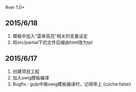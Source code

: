 #ver 1.0+ 


## 2015/6/18
1. 模板中加入"菜单高亮"相关的变量设定
2. 将src/partial下的文件后缀由html改为tpl


## 2015/6/17
1. 创建项目工程
2. 加入swig模板编译 
3. Bugfix : gulp中做swig模板编译时，记得带上 {cache:false}
